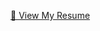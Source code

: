 [📄 View My Resume](https://raw.githubusercontent.com/KaleriLakshmivenkat/my-resume/main/My%20Resume.pdf)

